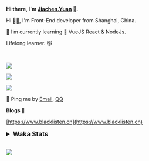 <!-- <img align="right" src="https://github-readme-stats.vercel.app/api/top-langs/?username=blacklisten&layout=compact" /> -->

**Hi there, I'm [Jiachen.Yuan](https://www.blacklisten.cn) 👋.**

Hi 🙋‍♂️, I'm Front-End developer from Shanghai, China.

🌱 I’m currently learning 🥀 VueJS  React & NodeJs.

Lifelong learner. 😻

<br />

<img src="https://github-readme-stats.vercel.app/api/top-langs/?username=aaditkamat&layout=compact" /><br />

<img src="https://github-readme-stats.vercel.app/api?username=blacklisten&count_private=true&show_icons=true" /><br />

<img src="https://github-readme-stats.vercel.app/api/wakatime?username=blacklisten&layout=compact" /><br />



💬 Ping me by [Email](mailto:black_listen@163.com), [QQ](http://wpa.qq.com/msgrd?v=3&uin=756319278&site=%E5%9C%A8%E7%BA%BF%E5%AE%A2%E6%9C%8D&menu=yes)

<!-- I am Into , 🙏 -->

<!-- Javascript, Web Development, H5, MicroProgram, NodeJs, Electron... 😼 -->

<!--[![Top Langs](https://github-readme-stats.vercel.app/api/top-langs/?username=blacklisten&layout=compact)](https://github.com/anuraghazra/github-readme-stats)-->

<!--![ReadMe Card](https://github-readme-stats.vercel.app/api?username=blacklisten&show_icons=true&theme=radical)-->

**Blogs 🌱**

[https://www.blacklisten.cn](https://www.blacklisten.cn)

<details>
 <summary style="font-size:1.25em"><strong>Waka Stats </strong></summary><br>
<!--START_SECTION:waka-->
![Code Time](http://img.shields.io/badge/Code%20Time-1%2C050%20hrs%2057%20mins-blue)

![Profile Views](http://img.shields.io/badge/Profile%20Views-0-blue)

**🐱 My GitHub Data** 

> 🏆 4 Contributions in the Year 2022
 > 
> 📦 258.5 kB Used in GitHub's Storage 
 > 
> 💼 Opted to Hire
 > 
> 📜 48 Public Repositories 
 > 
> 🔑 4 Private Repositories  
 > 
**I'm an Early 🐤** 

```text
🌞 Morning    15 commits     ███░░░░░░░░░░░░░░░░░░░░░░   11.81% 
🌆 Daytime    78 commits     ███████████████░░░░░░░░░░   61.42% 
🌃 Evening    34 commits     ██████░░░░░░░░░░░░░░░░░░░   26.77% 
🌙 Night      0 commits      ░░░░░░░░░░░░░░░░░░░░░░░░░   0.0%

```
📅 **I'm Most Productive on Friday** 

```text
Monday       23 commits     ████░░░░░░░░░░░░░░░░░░░░░   18.11% 
Tuesday      14 commits     ██░░░░░░░░░░░░░░░░░░░░░░░   11.02% 
Wednesday    26 commits     █████░░░░░░░░░░░░░░░░░░░░   20.47% 
Thursday     28 commits     █████░░░░░░░░░░░░░░░░░░░░   22.05% 
Friday       32 commits     ██████░░░░░░░░░░░░░░░░░░░   25.2% 
Saturday     3 commits      ░░░░░░░░░░░░░░░░░░░░░░░░░   2.36% 
Sunday       1 commits      ░░░░░░░░░░░░░░░░░░░░░░░░░   0.79%

```


📊 **This Week I Spent My Time On** 

```text
⌚︎ Time Zone: Asia/Shanghai

💬 Programming Languages: 
TypeScript               8 hrs 23 mins       █████████████████████░░░░   87.21% 
JSON                     1 hr 6 mins         ███░░░░░░░░░░░░░░░░░░░░░░   11.52% 
JavaScript               7 mins              ░░░░░░░░░░░░░░░░░░░░░░░░░   1.27%

🔥 Editors: 
VS Code                  9 hrs 37 mins       █████████████████████████   100.0%

🐱‍💻 Projects: 
AppRomeMetaWeb           7 hrs 41 mins       ████████████████████░░░░░   79.96% 
AppBikeAffairsWeb        1 hr 37 mins        ████░░░░░░░░░░░░░░░░░░░░░   16.9% 
BackOhoPackages          9 mins              ░░░░░░░░░░░░░░░░░░░░░░░░░   1.67% 
AppAgentAdminMetaWeb     7 mins              ░░░░░░░░░░░░░░░░░░░░░░░░░   1.23% 
AppCountyAgentWeb        0 secs              ░░░░░░░░░░░░░░░░░░░░░░░░░   0.17%

💻 Operating System: 
Mac                      9 hrs 37 mins       █████████████████████████   100.0%

```

**I Mostly Code in JavaScript** 

```text
JavaScript               19 repos            ███████████░░░░░░░░░░░░░░   44.19% 
Vue                      11 repos            ██████░░░░░░░░░░░░░░░░░░░   25.58% 
TypeScript               6 repos             ███░░░░░░░░░░░░░░░░░░░░░░   13.95% 
HTML                     4 repos             ██░░░░░░░░░░░░░░░░░░░░░░░   9.3% 
CSS                      1 repo              ░░░░░░░░░░░░░░░░░░░░░░░░░   2.33%

```


**Timeline**

![Chart not found](https://raw.githubusercontent.com/blacklisten/blacklisten/master/charts/bar_graph.png) 


 Last Updated on 15/09/2022 18:53:30 UTC
<!--END_SECTION:waka-->
</details>

<br />

<!--
**blacklisten/blacklisten** is a ✨ _special_ ✨ repository because its `README.md` (this file) appears on your GitHub profile.

Here are some ideas to get you started:

- 🔭 I’m currently working on ...
- 🌱 I’m currently learning ...
- 👯 I’m looking to collaborate on ...
- 🤔 I’m looking for help with ...
- 💬 Ask me about ...
- 📫 How to reach me: ...
- 😄 Pronouns: ...
- ⚡ Fun fact: ...
-->

![](http://profile-counter.glitch.me/blacklisten/count.svg)
